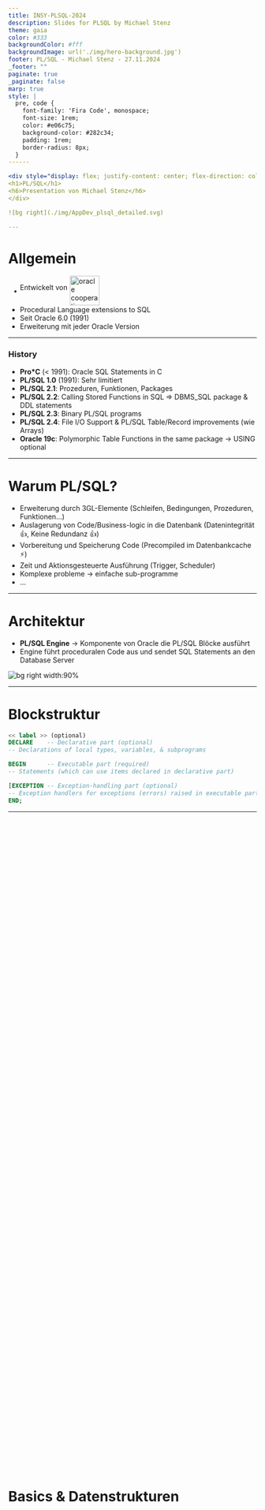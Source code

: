 ```yaml
---
title: INSY-PLSQL-2024
description: Slides for PLSQL by Michael Stenz
theme: gaia
color: #333
backgroundColor: #fff
backgroundImage: url('./img/hero-background.jpg')
footer: PL/SQL - Michael Stenz - 27.11.2024
_footer: ""
paginate: true
_paginate: false
marp: true
style: |
  pre, code {
    font-family: 'Fira Code', monospace;
    font-size: 1rem;
    color: #e06c75;
    background-color: #282c34;
    padding: 1rem;
    border-radius: 8px;
  }
------

<div style="display: flex; justify-content: center; flex-direction: column; height: 70%">
<h1>PL/SQL</h1>
<h6>Presentation von Michael Stenz</h6>
</div>

![bg right](./img/AppDev_plsql_detailed.svg)

---
```


# Allgemein
<ul>
    <li style="display: flex; align-items: center; list-style: none; position: relative;">
        <span style="position: absolute; left: -0.95em;">•</span>
        <p style="margin-top: 0">Entwickelt von </p>
        <img src="./img/oracle-logo-01.png" alt="oracle cooperation" style="height: 60px; margin-left: 5px;">
    </li>
    <li>Procedural Language extensions to SQL</li>
    <li>Seit Oracle 6.0 (1991)</li>
    <li>Erweiterung mit jeder Oracle Version</li>
</ul>

---

### History

- **Pro*C** (< 1991): Oracle SQL Statements in C
- **PL/SQL 1.0** (1991): Sehr limitiert
- **PL/SQL 2.1**: Prozeduren, Funktionen, Packages
- **PL/SQL 2.2**: Calling Stored Functions in SQL => DBMS_SQL package & DDL statements
- **PL/SQL 2.3**: Binary PL/SQL programs
- **PL/SQL 2.4**: File I/O Support & PL/SQL Table/Record improvements (wie Arrays)
- **Oracle 19c**: Polymorphic Table Functions in the same package -> USING optional

---

# Warum PL/SQL?

- Erweiterung durch 3GL-Elemente (Schleifen, Bedingungen, Prozeduren, Funktionen...)
- Auslagerung von Code/Business-logic in die Datenbank (Datenintegrität 👍, Keine Redundanz 👍)
- Vorbereitung und Speicherung Code (Precompiled im Datenbankcache ⚡)
- Zeit und Aktionsgesteuerte Ausführung (Trigger, Scheduler)
- Komplexe probleme -> einfache sub-programme
- ...

---

# Architektur

- **PL/SQL Engine** -> Komponente von Oracle die PL/SQL Blöcke ausführt
- Engine führt proceduralen Code aus und sendet SQL Statements an den Database Server

![bg right width:90%](./img/plsql-enviroment.gif)

---

# Blockstruktur

```sql
<< label >> (optional)
DECLARE    -- Declarative part (optional)
-- Declarations of local types, variables, & subprograms

BEGIN      -- Executable part (required)
-- Statements (which can use items declared in declarative part)

[EXCEPTION -- Exception-handling part (optional)
-- Exception handlers for exceptions (errors) raised in executable part]
END;
```

---

<div style="display: flex; justify-content: center; flex-direction: column; height: 70%">
<h1>Basics & Datenstrukturen</h1>
</div>

---

# Blockstruktur
Anonymer Block (nicht benannt)
```sql
BEGIN
-- Statements
END;
```
---

# Blockstruktur
Lokale Prozedur (nur innerhalb des Blocks)
```sql
DECLARE
    PROCEDURE my_proc IS
    BEGIN
        -- Statements
    END;
BEGIN
    my_proc; -- Nur innerhalb des Blocks aufrufbar
END;
```
---

# Blockstruktur
Stored Procedure (in DB gespeichert)
```sql
CREATE OR REPLACE PROCEDURE my_proc IS
BEGIN
    -- Statements
END;
```
---

# Variablen

```sql
identifier [CONSTANT] datentyp [NOT NULL] [:= | DEFAULT ausdruck]
```
```sql
DECLARE
  emp_count NUMBER(3) := 0;
  part_no NUMBER(4);
  in_stock BOOLEAN;
BEGIN
    select count(*) into emp_count from emp; --Variablen mittels statements zuweisen
END;
```

---

# %Type
Datentyp einer Spalte oder Variable
Verhindert Probleme bei Änderungen
```sql
DECLARE
  v_name emp.e_vname%TYPE
  n_name.emp.e_nname%TYPE
  tmpstr v_name%TYPE
BEGIN
```
[DEMO](./demos/type_demo.sql)

---

# %RowType
Datentyp einer Zeile einer Tabelle (Cursor)
```sql
DECLARE
    dept_row dept%ROWTYPE; 
BEGIN
    SELECT * INTO dept_row FROM dept WHERE deptno = 10;
END;
```

---

# Records

Kann mehrere Variablen verschiedener Datentypen speichern
Deklaration mit %ROWTYPE oder explizit
    
![bg right width:100% 90](./img/plsql-record.gif)

---

# Datentypen

- SQL Types + PL/SQL Types <!-- PL/SQL Datentypen und SQL Datentypen -->
  - z.B BOOLEAN
- Scalar (können subtypes haben)
- Composite
- Large Object (LOB)

![bg right width:90%](./img/datentypen.png)

<!-- https://docs.oracle.com/html/B28370_05/datatypes.htm -->

---

# Subtype

- Nur subset von von Basis Typ

```sql
SUBTYPE subtype_name IS base_type 
    { precision [, scale ] | RANGE low_value .. high_value } [ NOT NULL ]
```

[DEMO](./demos/subtype_demo.sql)

---

<div style="display: flex; justify-content: center; flex-direction: column; height: 70%">
<h1>Kontrollstrukturen</h1>
</div>

---

# IF-THEN-ELSIF
Klassische verzweigungen
```sql
IF <condition1> THEN
  <sequence_of_statements1>
ELSIF <condition2> THEN
  <sequence_of_statements2>
ELSE
  <sequence_of_statements3>
END IF;
```

---

# CASE
Vergleichbar mit IF-ELSE - wird effizienter ausgeführt. <br>Hierbei wird der selector verwendet anstatt bool'schen Ausdrücken
```sql
CASE selector
  WHEN expression1 THEN
    sequence_of_statements1;
  WHEN expression2 THEN
    sequence_of_statements2;
  ...
  [ELSE
    sequence_of_statementsN;]
END CASE;
```

---

# Searched CASE
Ohne Selector
```sql
CASE
  WHEN grade = 'A' THEN dbms_output.put_line('Excellent');
  WHEN grade = 'B' THEN dbms_output.put_line('Very Good');
  WHEN grade = 'C' THEN dbms_output.put_line('Good');
  WHEN grade = 'D' THEN dbms_output.put_line('Fair');
  WHEN grade = 'F' THEN dbms_output.put_line('Poor');
  ELSE dbms_output.put_line('Invalid grade');
END CASE;
```

---

# Case als Ausdruck
```sql
grade := CASE
  WHEN score >= 90 THEN 'A'
  WHEN score >= 80 THEN 'B'
  WHEN score >= 70 THEN 'C'
  WHEN score >= 60 THEN 'D'
  ELSE 'F'
END;
```

---

# Loop
Endlosschleife<br>
Benötigt **EXIT;** statement zum beenden.
```sql
LOOP
    -- statements
    EXIT WHEN <condition>; -- Gleich wie If-Then EXIT;
END LOOP;
```

---

# Benennung von Schleifen
Schleifen können bennennt werden um mit **EXIT** oder **CONTINUE** gezielt zu springen.
```sql
<<loop1>>
FOR i IN 1..10 LOOP
  <<loop2>>
  FOR j IN 1..10 LOOP
    EXIT loop1 WHEN <condition>;
  END loop;
END loop;
```

---

# While
```sql
WHILE <condition> LOOP
    -- statements
END LOOP;
```

---

# For-Loop
Die zähler variable ist ein Integer, und muss nicht deklariert werden. 
```sql
[<<loop_name>>]
FOR <counter> IN [REVERSE] <lower_bound>..<higher_bound> LOOP 
  <sequence_of_statements> -- Counter kann innerhalb des loops nicht zugewiesen werden.
END LOOP;
```

```sql
FOR i IN 1..10 LOOP
  dbms_output.put_line(i);
END LOOP;
```

---

<div style="display: flex; justify-content: center; flex-direction: column; height: 70%">
<h1>Cursors</h1>
</div>

---

# Cursor

Ein Cursor verwaltet den Zugriff auf einen Datensatz (ergebnis eines Select-Statements)
- 2 Arten:
  - Implitit: DML-Statements die nur eine Zeile returnen
  - Explicit: Queries die mehrere Zeilen returnen
---

# Cursor

- PL/SQL öffnet einen Cursor
- SQL-Statement wird ausgeführt
- PL/SQL schließt den Cursor
- Variable für current row

![bg right:60% 95%](./img/cursor.png)

---

# Cursor
```sql
DECLARE
  CURSOR c1 IS SELECT ename, job FROM emp;
    my_ename emp.ename%TYPE;
    my_job emp.job%TYPE;
BEGIN
  OPEN c1; -- ???
  -- ???
  FETCH c1 INTO my_ename, my_job;
  CLOSE c1; -- ???
END;
```
---

# Cursor
```sql
DECLARE
  CURSOR c1 IS SELECT ename, job FROM emp;
    my_ename emp.ename%TYPE;
    my_job emp.job%TYPE;
BEGIN
  OPEN c1; -- Führt das Select-Statement aus
  -- ???
  FETCH c1 INTO my_ename, my_job; 
  CLOSE c1; -- ???
END;
```
---

# Cursor
```sql
DECLARE
  CURSOR c1 IS SELECT ename, job FROM emp;
    my_ename emp.ename%TYPE;
    my_job emp.job%TYPE;
BEGIN
  OPEN c1; -- Führt das Select-Statement aus
  -- Setzt Cursor auf nächste Zeile & holt current row aus dem Puffer
  FETCH c1 INTO my_ename, my_job; 
  CLOSE c1; -- ???
END;
```
---

# Cursor
```sql
DECLARE
  CURSOR c1 IS SELECT ename, job FROM emp;
    my_ename emp.ename%TYPE;
    my_job emp.job%TYPE;
BEGIN
  OPEN c1; -- Führt das Select-Statement aus
  -- Setzt Cursor auf nächste Zeile & holt current row aus dem Puffer
  FETCH c1 INTO my_ename, my_job;
  CLOSE c1; -- Schließt den Cursor
END;
```
---

# Cursor mit Parameter

```sql
DECLARE
CURSOR c_product (low_price NUMBER, high_price NUMBER)
    IS
        SELECT *
        FROM products
        WHERE price BETWEEN low_price AND high_price;
  BEGIN
    OPEN c_product(100, 200);
    -- Statements
    CLOSE c_product;
END;
```

---

# Wichtige Cursor Attribute
Attribut | return type |                  Amount                   
-----|-------------|:-----------------------------------------:
%FOUND | Booolean    | Wenn letztes Fetch eine Zeile Zurückgiebt |
%NOTFOUND | Boolean     |                 Gegenteil                 |
%ISOPEN | Boolean     |       Ob der Cursor noch offen ist        |
%ROWCOUNT | number      |         Anzahl an gefetchten Rows         |

---

# Cursor-FOR-Loop
Automatisches offnen, fetchen, schließen und loopen
```sql
DECLARE
    CURSOR c1 IS SELECT ename, job FROM emp;
BEGIN
    FOR emp_rec IN c1 LOOP
        dbms_output.put_line(emp_rec.ename || ' ' || emp_rec.job);
    END LOOP;
END;
```
---

# Cursor-Variablen


---

<div style="display: flex; justify-content: center; flex-direction: column; height: 70%">
<h1>Procedures, Functions, Package, Trigger, Jobs...</h1>
</div>

---

### Gruppen

- Aufrufgesteuert 
  * Procedure -> Kein Rückgabewert
  * Function -> Rückgabewert
- Aktionsgesteuert
  * Trigger -> durch DML, DDL oder DB operations "getriggergt"
- Zeitgesteuert
  * Jobs -> Zeitgesteuerte Aufgaben
<!-- - Packages -> Sammlung von Prozeduren, Funktionen, Variablen, Cursor, Exceptions
-->
---

# Procedure
- Kein Rückgabewert
- Mittels **CALL**, **EXECUTE** oder anonymen Block aufrufen (ACHTUNG: Execute funktioniert nur in SQL\*Plus oder SQL Developer)
```sql
CREATE [OR REPLACE] PROCEDURE proc_name [(param_list)] IS
  [lokale Deklarationen]
BEGIN
  ...
[EXCEPTION
  ...]
END;
```

---

# Function
- Rückgabewert
- Kann Parameter haben

---

# Parameter
**Syntax**: \<name> \<modus> \<datentyp>
**Typen**: Grundtypen ohne Größenangaben
**Modi**:
| Mode | Description |
|:------|-------------|
| IN   | übergibt den Wert (call by value)   |
| OUT  | gibt Werte von einer Prozedur zurück (call by reference) |
| IN OUT | übergibt den Wert und kann geändert werden (call by reference) |

---

#### IN/OUT Example

```sql
CREATE OR REPLACE PROCEDURE format_phone
           (p_phone_no IN OUT VARCHAR2 ) IS
BEGIN
          p_phone_no := '('  || SUBSTR (p_phone_no,1,3) ||
                        ') ' || SUBSTR (p_phone_no,4,3) ||
                        '-'  || SUBSTR (p_phone_no,7);
END format_phone;
---------
DECLARE
  v_phone_no VARCHAR2(10) := '+431234567';
BEGIN
  format_phone(v_phone_no);
  DBMS_OUTPUT.PUT_LINE(v_phone_no); -- (+43) 123-4567
END;
```

---


<div style="display: flex; justify-content: center; flex-direction: column; height: 70%">
<h1>Exceptions/Errors</h1>
</div>

---

```sql



BEGIN
    DBMS_OUTPUT.PUT_LINE(' _________  ___  ___  ________  ________   ___  __             ___    ___ ________  ___  ___     ');
    DBMS_OUTPUT.PUT_LINE('|\___   ___\\  \|\  \|\   __  \|\   ___  \|\  \|\  \          |\  \  /  /|\   __  \|\  \|\  \    ');
    DBMS_OUTPUT.PUT_LINE('\|___ \  \_\ \  \\\  \ \  \|\  \ \  \\ \  \ \  \/  /|_        \ \  \/  / | \  \|\  \ \  \\\  \   ');   
    DBMS_OUTPUT.PUT_LINE('     \ \  \ \ \   __  \ \   __  \ \  \\ \  \ \   ___  \        \ \    / / \ \  \\\  \ \  \\\  \  ');   
    DBMS_OUTPUT.PUT_LINE('      \ \  \ \ \  \ \  \ \  \ \  \ \  \\ \  \ \  \\ \  \        \/  /  /   \ \  \\\  \ \  \\\  \ ');   
    DBMS_OUTPUT.PUT_LINE('       \ \__\ \ \__\ \__\ \__\ \__\ \__\\ \__\ \__\\ \__\     __/  / /      \ \_______\ \_______\');   
    DBMS_OUTPUT.PUT_LINE('        \|__|  \|__|\|__|\|__|\|__|\|__| \|__|\|__| \|__|    |\___/ /        \|_______|\|_______|');   
    DBMS_OUTPUT.PUT_LINE('                                                              \|___|/                            ');
    
    DBMS_OUTPUT.PUT_LINE('                 ________  ___               ___ ________  ________  ___                         ');
    DBMS_OUTPUT.PUT_LINE('                 \   __  \|\  \             /  /|\   ____\|\   __  \|\  \                        ');
    DBMS_OUTPUT.PUT_LINE('                  \  \|\  \ \  \           /  //\ \  \___|\ \  \|\  \ \  \                       ');
    DBMS_OUTPUT.PUT_LINE('                 \ \   ____\ \  \         /  //  \ \_____  \ \  \\\  \ \  \                      ');
    DBMS_OUTPUT.PUT_LINE('                  \ \  \___|\ \  \____   /  //    \|____|\  \ \  \\\  \ \  \____                 ');
    DBMS_OUTPUT.PUT_LINE('                   \ \__\    \ \_______\/_ //       ____\_\  \ \_____  \ \_______\               ');
    DBMS_OUTPUT.PUT_LINE('                    \|__|     \|_______|__|/       |\_________\|___| \__\|_______|               ');
    DBMS_OUTPUT.PUT_LINE('                                                   \|_________|     \|__|                        ');
END;




```
---

# Quellen
- https://www.oracle.com/database/technologies/appdev/plsql.html
- https://docs.oracle.com/
- [PL/SQL Basicscriptum - Mag. Johannes Tumfart](PLSQL-Skript.pdf)
- [Einführung PL/SQL - Mag. Johannes Tumfart](EinführungPLSQL.pdf)